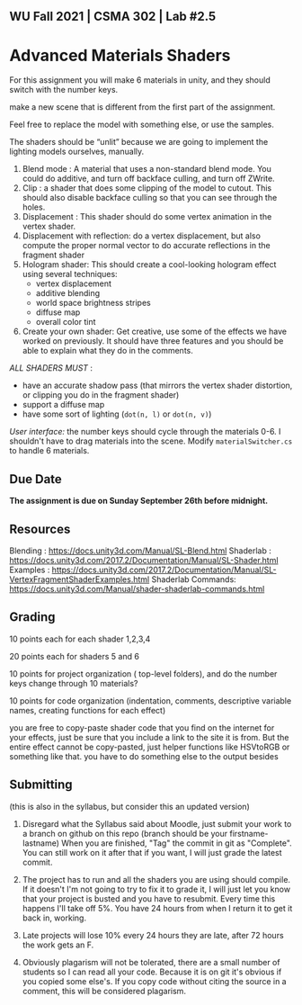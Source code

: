 
WU Fall 2021 | CSMA 302 | Lab #2.5
---
# Advanced Materials Shaders
For this assignment you will make 6 materials in unity, and they should switch with the number keys. 

make a new scene that is different from the first part of the assignment.

Feel free to replace the model with something else, or use the samples.

The shaders should be “unlit” because we are going to implement the lighting models ourselves, manually. 

1. Blend mode : A material that uses a non-standard blend mode. You could do additive, and turn off backface culling, and turn off ZWrite. 
2. Clip : a shader that does some clipping of the model to cutout. This should also disable backface culling so that you can see through the holes.
3. Displacement : This shader should do some vertex animation in the vertex shader.
4. Displacement with reflection: do a vertex displacement, but also compute the proper normal vector to do accurate reflections in the fragment shader
5. Hologram shader: This should create a cool-looking hologram effect using several techniques:
     - vertex displacement
     - additive blending
     - world space brightness stripes
     - diffuse map
     - overall color tint
6. Create your own shader: Get creative, use some of the effects we have worked on previously. It should have three features and you should be able to explain what they do in the comments. 


*ALL SHADERS MUST* : 
 - have an accurate shadow pass (that mirrors the vertex shader distortion, or clipping you do in the fragment shader)
 - support a diffuse map
 - have some sort of lighting (`dot(n, l)` or `dot(n, v)`)


*User interface:* the number keys should cycle through the materials 0-6. I shouldn't have to drag materials into the scene. Modify `materialSwitcher.cs` to handle 6 materials.


 
## Due Date

**The assignment is due on Sunday September 26th before midnight.**

## Resources


Blending : https://docs.unity3d.com/Manual/SL-Blend.html
Shaderlab : https://docs.unity3d.com/2017.2/Documentation/Manual/SL-Shader.html
Examples :  https://docs.unity3d.com/2017.2/Documentation/Manual/SL-VertexFragmentShaderExamples.html
Shaderlab Commands: https://docs.unity3d.com/Manual/shader-shaderlab-commands.html

## Grading

10 points each for each shader 1,2,3,4

20 points each for shaders 5 and 6

10 points for project organization ( top-level folders), and do the number keys change through 10 materials? 

10 points for code organization (indentation, comments, descriptive variable names, creating functions for each effect)

you are free to copy-paste shader code that you find on the internet for your effects, just be sure that you include a link to the site it is from. But the entire effect cannot be copy-pasted, just helper functions like HSVtoRGB or something like that. you have to do something else to the output besides 



## Submitting 
(this is also in the syllabus, but consider this an updated version)

1. Disregard what the Syllabus said about Moodle, just submit your work to a branch on github on this repo (branch should be your firstname-lastname)
When you are finished, "Tag" the commit in git as "Complete". You can still work on it after that if you want, I will just grade the latest commit.

2. The project has to run and all the shaders you are using should compile. If it doesn't I'm not going to try to fix it to grade it, I will just let you know that your project is busted and you have to resubmit.  Every time this happens I'll take off 5%. You have 24 hours from when I return it to get it back in, working. 

3. Late projects will lose 10% every 24 hours they are late, after 72 hours the work gets an F. 

4. Obviously plagarism will not be tolerated, there are a small number of students so I can read all your code. Because it is on git it's obvious if you copied some else's. If you copy code without citing the source in a comment, this will be considered plagarism. 






